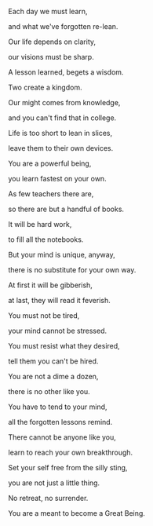 Each day we must learn,

and what we've forgotten re-lean.

Our life depends on clarity,

our visions must be sharp.

A lesson learned, begets a wisdom.

Two create a kingdom.

Our might comes from knowledge,

and you can't find that in college.

Life is too short to lean in slices,

leave them to their own devices.

You are a powerful being,

you learn fastest on your own.

As few teachers there are,

so there are but a handful of books.

It will be hard work,

to fill all the notebooks.

But your mind is unique, anyway,

there is no substitute for your own way.

At first it will be gibberish,

at last, they will read it feverish.

You must not be tired,

your mind cannot be stressed.

You must resist what they desired,

tell them you can't be hired.

You are not a dime a dozen,

there is no other like you.

You have to tend to your mind,

all the forgotten lessons remind.

There cannot be anyone like you,

learn to reach your own breakthrough.

Set your self free from the silly sting,

you are not just a little thing.

No retreat, no surrender.

You are a meant to become a Great Being.
